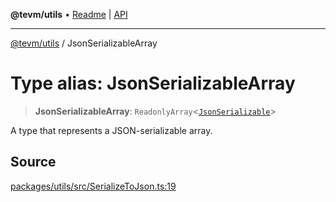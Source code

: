 **@tevm/utils** • [Readme](../README.md) \| [API](../globals.md)

***

[@tevm/utils](../README.md) / JsonSerializableArray

# Type alias: JsonSerializableArray

> **JsonSerializableArray**: `ReadonlyArray`\<[`JsonSerializable`](JsonSerializable.md)\>

A type that represents a JSON-serializable array.

## Source

[packages/utils/src/SerializeToJson.ts:19](https://github.com/evmts/tevm-monorepo/blob/main/packages/utils/src/SerializeToJson.ts#L19)
